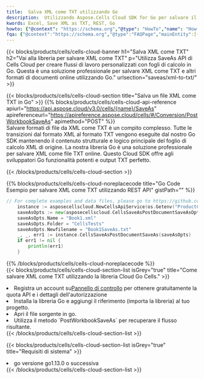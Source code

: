 ```yaml
---
title:  Salva XML come TXT utilizzando Go
description:  Utilizzando Aspose.Cells Cloud SDK for Go per salvare il file in formato XML come file in formato TXT.
kwords: Excel, Save XML as TXT, REST, Go
howto: {"@context": "https://schema.org","@type": "HowTo","name": "How to save XML as TXT using the Cells Cloud Go library.","description": "How to save XML as TXT using the Cells Cloud Go library.","image": {"@type": "ImageObject"},"url": "/go/saveas/xml-to-txt/","step": [{ "@type": "HowToStep","name": "How to save XML as TXT using the Cells Cloud Go library. step 1", "image": {"@type": "ImageObject",},"url": "/go/saveas/xml-to-txt/","text": "Register an account at <a href='https://dashboard.aspose.cloud/'>Dashboard</a> to get free API quota & authorization details",},{ "@type": "HowToStep","name": "How to save XML as TXT using the Cells Cloud Go library. step 1", "image": {"@type": "ImageObject",},"url": "/go/saveas/xml-to-txt/","text": "Install Go library and add the reference (import the library) to your project.",},{ "@type": "HowToStep","name": "How to save XML as TXT using the Cells Cloud Go library. step 1", "image": {"@type": "ImageObject",},"url": "/go/saveas/xml-to-txt/","text": "Open the source file in go.",},{ "@type": "HowToStep","name": "How to save XML as TXT using the Cells Cloud Go library. step 1", "image": {"@type": "ImageObject",},"url": "/go/saveas/xml-to-txt/","text": "Use the `PostWorkbookSaveAs` method to retrieve the resulting stream.",}, ],"supply": {"@type": "HowToSupply","name": "document"},"tool": [{"@type": "HowToTool","name": "Goland, Visual Studio Code, Eclipse"},{"@type": "HowToTool","name": "Aspose Cells"}],"totalTime": "PT6M"}
fqa: {"@context":"https://schema.org","@type":"FAQPage","mainEntity":[{"@type":"Question","name":"Why save file as other formats file in C# using REST API?","acceptedAnswer":{"@type":"Answer","text":"Documents are encoded in many ways, and some files may be incompatible with the software you use. To open and read such files, just save them as appropriate file formats.<br/><ol><li>Install .NET SDK and add the reference (import the library) to your project.</li><li>Open the source file in C# using REST API.</li><li>Call the PostWorkbookSaveAsRequest() method, passing an output filename with required extension.</li><li>Get the result of save as a separate file.</li></ol>"}},{"@type":"Question","name":"What file formats can I save as with your C# library?","acceptedAnswer":{"@type":"Answer","text":"We support a variety of file formats for conversion using .NET library, including XLSX, Excel, xls , PDF, CSV, HTML, Markdown, XML, PNG, JPG, TIFF, Json, TXT and many more."}},{"@type":"Question","name":"What is the maximum allowed file size for conversion using this .NET library?","acceptedAnswer":{"@type":"Answer","text":"There are no file size limits for format conversions using .NET library."}}]}
---
```

{{< blocks/products/cells/cells-cloud-banner h1="Salva XML come TXT" h2="Vai alla libreria per salvare XML come TXT" p="Utilizza SaveAs API di Cells Cloud per creare flussi di lavoro personalizzati con fogli di calcolo in Go. Questa è una soluzione professionale per salvare XML come TXT e altri formati di documenti online utilizzando Go." urlsection="saveas/xml-to-txt/" >}}

{{< blocks/products/cells/cells-cloud-section title="Salva un file XML come TXT in Go" >}}
{{% blocks/products/cells/cells-cloud-api-reference apiurl="https://api.aspose.cloud/v3.0/cells/{name}/SaveAs" apireferenceurl="https://apireference.aspose.cloud/cells/#/Conversion/PostWorkbookSaveAs" apimethod="POST" %}}
<br/>
Salvare formati di file da XML come TXT è un compito complesso. Tutte le transizioni dal formato XML al formato TXT vengono eseguite dal nostro Go SDK mantenendo il contenuto strutturale e logico principale del foglio di calcolo XML di origine. La nostra libreria Go è una soluzione professionale per salvare XML come file TXT online. Questo Cloud SDK offre agli sviluppatori Go funzionalità potenti e output TXT perfetto.

{{< /blocks/products/cells/cells-cloud-section >}}

{{% blocks/products/cells/cells-cloud-noreplacecode title="Go Code Esempio per salvare XML come TXT utilizzando REST API" gistPath="" %}}
  
```go
// For complete examples and data files, please go to https://github.com/aspose-cells-cloud/aspose-cells-cloud-go/
    instance := asposecellscloud.NewCellsApiService(os.Getenv("ProductClientId"), os.Getenv("ProductClientSecret"))
    saveAsOpts := new(asposecellscloud.CellsSaveAsPostDocumentSaveAsOpts)
    saveAsOpts.Name = "Book1.xml"
    saveAsOpts.Folder = "CellsTests"
    saveAsOpts.Newfilename = "Book1SaveAs.txt"
    _, _, err1 := instance.CellsSaveAsPostDocumentSaveAs(saveAsOpts)
    if err1 != nil {
	    println(err1)
    }
```
  
{{% /blocks/products/cells/cells-cloud-noreplacecode %}}
<br/>
{{< blocks/products/cells/cells-cloud-section-list isGrey="true" title="Come salvare XML come TXT utilizzando la libreria Cloud Go Cells." >}}
<li> Registra un account su<a href="https://dashboard.aspose.cloud/">Pannello di controllo</a> per ottenere gratuitamente la quota API e i dettagli dell'autorizzazione</li>
<li>Installa la libreria Go e aggiungi il riferimento (importa la libreria) al tuo progetto.</li>
<li>Apri il file sorgente in go.</li>
<li>Utilizza il metodo `PostWorkbookSaveAs` per recuperare il flusso risultante.</li>
{{< /blocks/products/cells/cells-cloud-section-list >}}

{{< blocks/products/cells/cells-cloud-section-list isGrey="true" title="Requisiti di sistema" >}}
<li>go versione go1.13.0 o successiva</li>
{{< /blocks/products/cells/cells-cloud-section-list >}}

